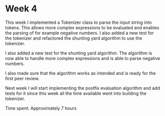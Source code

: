 # Week 4

This week I implemented a Tokenizer class to parse the input string into tokens. This allows more complex expressions to be evaluated and enables the parsing of for example negative numbers. I also added a new test for the tokenizer and refactored the shunting yard algorithm to use the tokenizer.

I also added a new test for the shunting yard algorithm. The algorithm is now able to handle more complex expressions and is able to parse negative numbers.

I also made sure that the algorithm works as intended and is ready for the first peer review.

Next week I will start implementing the postfix evaluation algorithm and add tests for it since this week all the time available went into building the tokenizer.

Time spent: Approximately 7 hours
